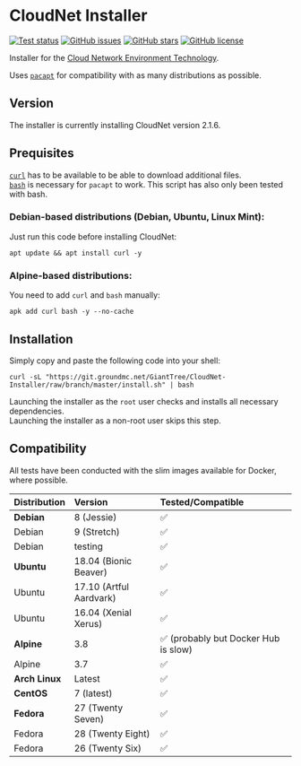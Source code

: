 # CloudNet Installer

[![Test status](https://ci.groundmc.net/buildStatus/icon?job=GiantTree/CloudNet-Installer/master)](https://ci.groundmc.net/job/GiantTree/job/CloudNet-Installer/job/master/)
[![GitHub issues](https://img.shields.io/github/issues/GiantTreeLP/CloudNet-Installer.svg)](https://github.com/GiantTreeLP/CloudNet-Installer/issues)
[![GitHub stars](https://img.shields.io/github/stars/GiantTreeLP/CloudNet-Installer.svg)](https://github.com/GiantTreeLP/CloudNet-Installer/stargazers)
[![GitHub license](https://img.shields.io/github/license/GiantTreeLP/CloudNet-Installer.svg)](https://github.com/GiantTreeLP/CloudNet-Installer/blob/master/LICENSE)


Installer for the [Cloud Network Environment Technology](https://github.com/CloudNetService/CloudNet).

Uses [`pacapt`](https://github.com/icy/pacapt) for compatibility with as many distributions as possible.

## Version

The installer is currently installing CloudNet version 2.1.6.

## Prequisites

[`curl`](https://curl.haxx.se/) has to be available to be able to download additional files.  
[`bash`](https://www.gnu.org/software/bash/) is necessary for `pacapt` to work. This script has also only been tested with bash.

### Debian-based distributions (Debian, Ubuntu, Linux Mint):

Just run this code before installing CloudNet:

    apt update && apt install curl -y

### Alpine-based distributions:

You need to add `curl` and `bash` manually:

    apk add curl bash -y --no-cache

## Installation

Simply copy and paste the following code into your shell:

    curl -sL "https://git.groundmc.net/GiantTree/CloudNet-Installer/raw/branch/master/install.sh" | bash

Launching the installer as the `root` user checks and installs all necessary dependencies.  
Launching the installer as a non-root user skips this step.

## Compatibility

All tests have been conducted with the slim images available for Docker, where possible.

| Distribution   | Version                 | Tested/Compatible                   |
| :------------- | :---------------------- | :---------------------------------- |
| **Debian**     | 8 (Jessie)              | ✅                                   |
| Debian         | 9 (Stretch)             | ✅                                   |
| Debian         | testing                 | ✅                                   |
| **Ubuntu**     | 18.04 (Bionic Beaver)   | ✅                                   |
| Ubuntu         | 17.10 (Artful Aardvark) | ✅                                   |
| Ubuntu         | 16.04 (Xenial Xerus)    | ✅                                   |
| **Alpine**     | 3.8                     | ✅ (probably but Docker Hub is slow) |
| Alpine         | 3.7                     | ✅                                   |
| **Arch Linux** | Latest                  | ✅                                   |
| **CentOS**     | 7 (latest)              | ✅                                   |
| **Fedora**     | 27 (Twenty Seven)       | ✅                                   |
| Fedora         | 28 (Twenty Eight)       | ✅                                   |
| Fedora         | 26 (Twenty Six)         | ✅                                   |